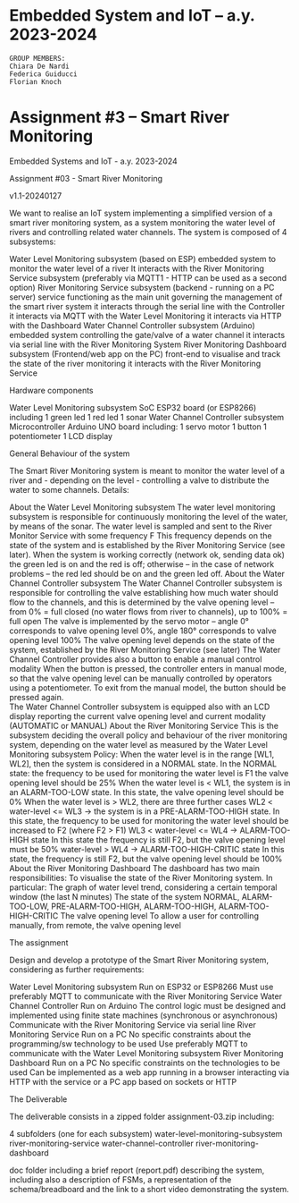# Embedded System and IoT – a.y. 2023-2024

```
GROUP MEMBERS: 
Chiara De Nardi
Federica Guiducci
Florian Knoch
```

# Assignment #3 – Smart River Monitoring

Embedded Systems and IoT  - a.y. 2023-2024

Assignment #03 - Smart River Monitoring 

v1.1-20240127

We want to realise an IoT system implementing a simplified version of a smart river monitoring system, as a system monitoring the water level of rivers and controlling related water channels. The system is composed of 4 subsystems: 

Water Level Monitoring subsystem (based on ESP) 
embedded system to monitor the water level of a river
It interacts with the River Monitoring Service subsystem (preferably via MQTT1 - HTTP can be used as a second option)
River Monitoring Service subsystem  (backend - running on a PC server) 
service functioning as the main unit governing the management of the smart river system 
it interacts through the serial line with the Controller 
it interacts via MQTT with the Water Level Monitoring
it interacts via HTTP with the Dashboard 
Water Channel Controller subsystem (Arduino) 
embedded system controlling the gate/valve of a water channel 
it interacts via serial line with the River Monitoring System 
River Monitoring Dashboard subsystem (Frontend/web app on the PC) 
front-end to visualise and track the state of the river monitoring
it interacts with the River Monitoring Service 


Hardware components 

Water Level Monitoring subsystem
SoC ESP32 board (or ESP8266) including
1 green led 
1 red led
1 sonar
Water Channel Controller subsystem
Microcontroller Arduino UNO board including:
1 servo motor
1 button
1 potentiometer
1 LCD display

General Behaviour of the system

The Smart River Monitoring system is meant to monitor the water level of a river and - depending on the level - controlling a valve to distribute the water to some channels.  Details:

About the Water Level Monitoring subsystem
The water level monitoring subsystem is responsible for continuously monitoring the level of the water, by means of the sonar.
The water level is sampled and sent to the River Monitor Service with some  frequency F 
This frequency depends on the state of the system and is established by the River Monitoring Service (see later).
When the system is working correctly (network ok, sending data ok)  the green led is on and the red is off; otherwise – in the case of network problems – the red led should be on and the green led off.
About the Water Channel Controller subsystem
The Water Channel Controller subsystem is responsible for controlling the valve establishing how much water should flow to the channels, and this is determined by the valve opening level – from 0% = full closed (no water flows from river to channels), up to 100% = full open
The valve is implemented by the servo motor – angle 0° corresponds to  valve opening level  0%, angle 180° corresponds to valve opening level 100%
The valve opening level depends on the state of the system, established by the River Monitoring Service (see later) 
The Water Channel Controller provides also a button to enable a manual control modality
When the button is pressed, the controller enters in manual mode, so that the valve opening level can be manually controlled by operators using a potentiometer. To exit from the manual model, the button should be pressed again.  
The Water Channel Controller subsystem is equipped also with an LCD display reporting the current valve opening level and current modality (AUTOMATIC or MANUAL)
About the River Monitoring Service
This is the subsystem deciding the overall policy and behaviour of the river monitoring system, depending on the water level as measured by the Water Level Monitoring subsystem
Policy:
When the water level is in the range [WL1, WL2], then the system is considered in a NORMAL state. In the NORMAL state:
the frequency to be used for monitoring the water level is F1
the valve opening level should be 25%
When the water level is < WL1, the system is in an ALARM-TOO-LOW state. 
In this state, the valve opening level should be 0%
When the water level is > WL2,  there are three further cases
WL2 < water-level <= WL3 → the system is in a PRE-ALARM-TOO-HIGH state. 
In this state, the frequency to be used for monitoring the water level should be increased to F2 (where F2 > F1)
WL3 < water-level <= WL4 → ALARM-TOO-HIGH state 
In this state the frequency is still F2, but the valve opening level must be 50%
water-level > WL4 → ALARM-TOO-HIGH-CRITIC state
In this state, the frequency is still F2, but the valve opening level should be 100%
About the River Monitoring Dashboard
The dashboard has two main responsibilities:
To visualise the state of the River Monitoring system. In particular:
The graph of water level trend, considering a certain temporal window (the last N minutes)
The state of the system 
NORMAL, ALARM-TOO-LOW, PRE-ALARM-TOO-HIGH, ALARM-TOO-HIGH, ALARM-TOO-HIGH-CRITIC
The valve opening level
 To allow a user for controlling manually, from remote, the valve opening level



The assignment

Design and develop a prototype of the Smart River Monitoring system, considering as further  requirements:

Water Level Monitoring subsystem 
Run on ESP32 or ESP8266
Must use preferably MQTT to communicate with the River Monitoring Service
Water Channel Controller 
Run on Arduino
The control logic must be designed and implemented using finite state machines (synchronous or asynchronous)
Communicate with the River Monitoring Service via serial line
River Monitoring Service 
Run on a PC
No specific constraints about the programming/sw technology to be used
Use preferably MQTT to communicate with the Water Level Monitoring subsystem
River Monitoring Dashboard
Run on a PC
No specific constraints on the technologies to be used
Can be implemented as a web app running in a browser interacting via HTTP with the service or a PC app based on sockets or HTTP 

The Deliverable

The deliverable consists in a zipped folder assignment-03.zip including:

 4 subfolders (one for each subsystem) 
water-level-monitoring-subsystem 
river-monitoring-service
water-channel-controller
river-monitoring-dashboard

doc folder
including a brief report (report.pdf) describing the system, including also a description of FSMs, a representation of the schema/breadboard and the link to a short video demonstrating the system.
